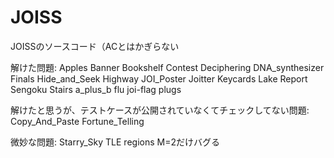 JOISS
=====

JOISSのソースコード（ACとはかぎらない

解けた問題:
Apples
Banner
Bookshelf
Contest
Deciphering
DNA_synthesizer
Finals
Hide_and_Seek
Highway
JOI_Poster
Joitter
Keycards
Lake
Report
Sengoku
Stairs
a_plus_b
flu
joi-flag
plugs

解けたと思うが、テストケースが公開されていなくてチェックしてない問題:
Copy_And_Paste
Fortune_Telling

微妙な問題:
Starry_Sky   TLE
regions      M=2だけバグる
